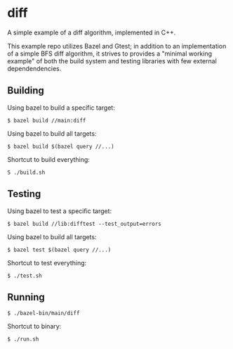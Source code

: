 # diff

A simple example of a diff algorithm, implemented in C++.

This example repo utilizes Bazel and Gtest; in addition to an implementation
of a simple BFS diff algorithm, it strives to provides a "minimal working
example" of both the build system and testing libraries with few external
dependendencies.

## Building

Using bazel to build a specific target:

`$ bazel build //main:diff`

Using bazel to build all targets:

`$ bazel build $(bazel query //...)`

Shortcut to build everything:

`S ./build.sh`

## Testing

Using bazel to test a specific target:

`$ bazel build //lib:difftest --test_output=errors`

Using bazel to build all targets:

`$ bazel test $(bazel query //...)`

Shortcut to test everything:

`$ ./test.sh`

## Running

`$ ./bazel-bin/main/diff`

Shortcut to binary:

`$ ./run.sh`
